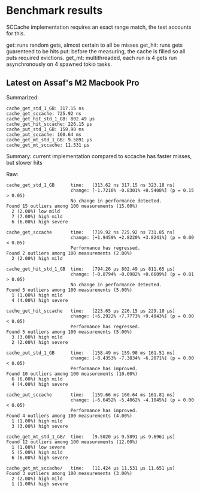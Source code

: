 # Benchmark results

SCCache implementation requires an exact range match, the test accounts for this.

get: runs random gets, almost certain to all be misses
get_hit: runs gets guarenteed to be hits
put: before the measuring, the cache is filled so all puts required evictions.
get_mt: multithreaded, each run is 4 gets run asynchronously on 4 spawned tokio tasks.

## Latest on Assaf's M2 Macbook Pro

Summarized:

```text
cache_get_std_1_GB: 317.15 ns
cache_get_sccache: 725.92 ns
cache_get_hit_std_1_GB: 802.49 µs
cache_get_hit_sccache: 226.15 µs
cache_put_std_1_GB: 159.90 ms
cache_put_sccache: 160.64 ms
cache_get_mt_std_1_GB: 9.5891 µs
cache_get_mt_sccache: 11.531 µs
```

Summary: current implementation compared to sccache has faster misses, but slower hits

Raw:

```text
cache_get_std_1_GB      time:   [313.62 ns 317.15 ns 323.18 ns]
                        change: [-1.7216% -0.8301% +0.5408%] (p = 0.15 > 0.05)
                        No change in performance detected.
Found 15 outliers among 100 measurements (15.00%)
  2 (2.00%) low mild
  7 (7.00%) high mild
  6 (6.00%) high severe

cache_get_sccache       time:   [719.92 ns 725.92 ns 731.85 ns]
                        change: [+1.9459% +2.8220% +3.8241%] (p = 0.00 < 0.05)
                        Performance has regressed.
Found 2 outliers among 100 measurements (2.00%)
  2 (2.00%) high mild

cache_get_hit_std_1_GB  time:   [794.26 µs 802.49 µs 811.65 µs]
                        change: [-0.8794% -0.0982% +0.6609%] (p = 0.81 > 0.05)
                        No change in performance detected.
Found 5 outliers among 100 measurements (5.00%)
  1 (1.00%) high mild
  4 (4.00%) high severe

cache_get_hit_sccache   time:   [223.65 µs 226.15 µs 229.10 µs]
                        change: [+6.2922% +7.7773% +9.4043%] (p = 0.00 < 0.05)
                        Performance has regressed.
Found 5 outliers among 100 measurements (5.00%)
  3 (3.00%) high mild
  2 (2.00%) high severe

cache_put_std_1_GB      time:   [158.49 ms 159.90 ms 161.51 ms]
                        change: [-8.4353% -7.3834% -6.2071%] (p = 0.00 < 0.05)
                        Performance has improved.
Found 10 outliers among 100 measurements (10.00%)
  6 (6.00%) high mild
  4 (4.00%) high severe

cache_put_sccache       time:   [159.66 ms 160.64 ms 161.81 ms]
                        change: [-6.6452% -5.4062% -4.1045%] (p = 0.00 < 0.05)
                        Performance has improved.
Found 4 outliers among 100 measurements (4.00%)
  1 (1.00%) high mild
  3 (3.00%) high severe

cache_get_mt_std_1_GB/  time:   [9.5020 µs 9.5891 µs 9.6961 µs]
Found 12 outliers among 100 measurements (12.00%)
  1 (1.00%) low severe
  5 (5.00%) high mild
  6 (6.00%) high severe

cache_get_mt_sccache/   time:   [11.424 µs 11.531 µs 11.651 µs]
Found 3 outliers among 100 measurements (3.00%)
  2 (2.00%) high mild
  1 (1.00%) high severe
```
